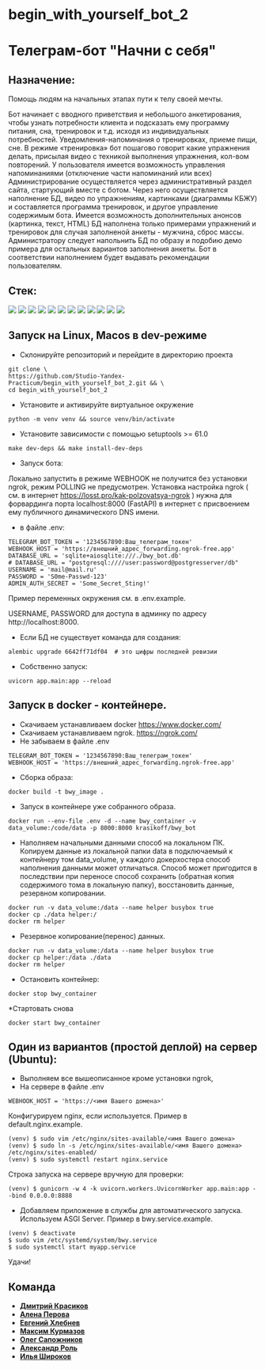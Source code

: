 # begin_with_yourself_bot_2 
# Телеграм-бот "Начни с себя"

## Назначение:
Помощь людям на начальных этапах пути к телу своей мечты.

Бот начинает с вводного приветствия и небольшого анкетирования, чтобы узнать потребности клиента и подсказать ему программу питания, сна, тренировок и т.д. исходя из индивидуальных потребностей. Уведомления-напоминания о тренировках, приеме пищи, сне. В режиме «тренировка» бот пошагово говорит какие упражнения делать, присылая видео с техникой выполнения упражнения, кол-вом повторений. У пользователя имеется возможность управления напоминаниями (отключение части напоминаний или всех)
Администрирование осуществляется через административный раздел сайта, стартующий вместе с ботом. Через него осуществляется наполнение БД, видео по упражнениям, картинками (диаграммы КБЖУ) и составляется программа тренировок, и другое управление содержимым бота. Имеется возможность дополнительных анонсов (картинка, текст, HTML)
БД наполнена только примерами упражнений и тренировок для случая заполненой анкеты - мужчина, сброс массы. Администратору следует напольнить БД по образу и подобию демо примера для остальных вариантов заполнения анкеты. Бот в соответствии наполнением будет выдавать рекомендации пользователям.


## Cтек:

![](https://img.shields.io/badge/Python-Version:_3.10.13-blue?logo=python&style=plastic)
![](https://img.shields.io/badge/FastAPI-Version:_0.110.0-blue?logo=fastapi&style=plastic)
![](https://img.shields.io/badge/Aiogram-Version:_3.4.1-blue?logo=fastapi&style=plastic)
![](https://img.shields.io/badge/SQLAlchemy-Version:_2.0.29-blue?logo=sqlalchemy&style=plastic)
![](https://img.shields.io/badge/Aiosqlite-Version:_0.20.0-blue?logo=apscedule&style=plastic)
![](https://img.shields.io/badge/Sqladmin-Version:_0.16.1-blue?logo=apscedule&style=plastic)
![](https://img.shields.io/badge/Pydantic-Version:_2.2.1-blue?logo=pydantic&style=plastic)
![](https://img.shields.io/badge/Alembic-Version:_1.13.1-blue?logo=alembic&style=plastic)
![](https://img.shields.io/badge/APScheduler-Version:_7.4.2-blue?logo=apscedule&style=plastic)
![](https://img.shields.io/badge/Pytz-Version:_2024.1-blue?logo=apscedule&style=plastic)
![](https://img.shields.io/badge/Gunicorn-Version:_22.0.0-blue?logo=apscedule&style=plastic)
![](https://img.shields.io/badge/Uvicorn-Version:_0.17.6-blue?logo=uvicorn&style=plastic)

## Запуск на Linux, Macos в dev-режиме

- Склонируйте репозиторий и перейдите в директорию проекта

```shell
git clone \
https://github.com/Studio-Yandex-Practicum/begin_with_yourself_bot_2.git && \
cd begin_with_yourself_bot_2
```

- Установите и активируйте виртуальное окружение

```shell
python -m venv venv && source venv/bin/activate
```

- Установите зависимости с помощью setuptools >= 61.0

```shell
make dev-deps && make install-dev-deps
```

 - Запуск бота:

Локально запустить в режиме WEBHOOK не получится без установки ngrok, режим POLLING не предусмотрен. Установка наcтройка ngrok ( см. в интернет https://losst.pro/kak-polzovatsya-ngrok ) нужна для форвардинга порта localhost:8000 (FastAPI) в интернет с присвоением ему публичного динамического DNS имени.

* в файле .env:

```text
TELEGRAM_BOT_TOKEN = '1234567890:Ваш_телеграм_токен'
WEBHOOK_HOST = 'https://внешний_адрес_forwarding.ngrok-free.app'
DATABASE_URL = 'sqlite+aiosqlite:///./bwy_bot.db'
# DATABASE_URL = "postgresql:////user:password@postgresserver/db"
USERNAME = 'mail@mail.ru'
PASSWORD = 'S0me-Passwd-123'
ADMIN_AUTH_SECRET = 'Some_Secret_Sting!' 

```
Пример переменных окружения см. в .env.example.

USERNAME, PASSWORD для доступа в админку по адресу http://localhost:8000.
* Если БД не существует команда для создания:

```shell
alembic upgrade 6642ff71df04  # это цифры последней ревизии 
```

* Cобственно запуск:

```shell
uvicorn app.main:app --reload
```

## Запуск в docker - контейнере.

* Скачиваем устанавливаем docker https://www.docker.com/
* Скачиваем устанавливаем ngrok. https://ngrok.com/
* Не забываем в файле .env 

```text
TELEGRAM_BOT_TOKEN = '1234567890:Ваш_телеграм_токен'
WEBHOOK_HOST = 'https://внешний_адрес_forwarding.ngrok-free.app'
```

* Cборка образа:

```shell
docker build -t bwy_image .
```

* Запуск в контейнере уже собранного образа.

```shell
docker run --env-file .env -d --name bwy_container -v data_volume:/code/data -p 8000:8000 krasikoff/bwy_bot
```

* Наполняем начальными данными способ на локальном ПК. Копируем данные из локальной папки data в подключаемый к контейнеру том data_volume, 
у каждого докерхостера способ наполнения данными может отличаться. Способ может пригодится в последствии при переносе способ сохранить 
(обратная копия содержимого тома в локальную папку), восстановить данные, резервном копировании.

```shell
docker run -v data_volume:/data --name helper busybox true
docker cp ./data helper:/
docker rm helper
```

* Резервное копирование(перенос) данных.

```shell
docker run -v data_volume:/data --name helper busybox true
docker cp helper:/data ./data
docker rm helper
```

* Остановить контейнер:

```shell
docker stop bwy_container
```

*Стартовать снова

```shell
docker start bwy_container
```

 ## Один из вариантов (простой деплой) на сервер (Ubuntu):

* Выполняем все вышеописанное кроме установки ngrok, 
* На сервере в файле .env 

```text
WEBHOOK_HOST = 'https://<имя Вашего домена>'
```

Конфигурируем nginx, если используется. Пример в default.nginx.example.

```shell
(venv) $ sudo vim /etc/nginx/sites-available/<имя Вашего домена>
(venv) $ sudo ln -s /etc/nginx/sites-available/<имя Вашего домена> /etc/nginx/sites-enabled/
(venv) $ sudo systemctl restart nginx.service
```

Строка запуска на сервере вручную для проверки:

```shell
(venv) $ gunicorn -w 4 -k uvicorn.workers.UvicornWorker app.main:app --bind 0.0.0.0:8888
```

* Добавляем приложение в службы для автоматического запуска.
Используем ASGI Server. Пример в bwy.service.example.

```shell
(venv) $ deactivate
$ sudo vim /etc/systemd/system/bwy.service
$ sudo systemctl start myapp.service
```

Удачи!

## Команда

* [**Дмитрий Красиков**](https://github.com/Krasikoff)
* [**Алена Перова**](https://github.com/AIPerova)
* [**Евгений Хлебнев**](https://github.com/Evgenmater)
* [**Максим Курмазов**](https://github.com/MaksimKurmazov)
* [**Олег Сапожников**](https://github.com/mign0n)
* [**Александр Роль**](https://github.com/RolAlek)
* [**Илья Широков**](https://github.com/Elias-Wide)
